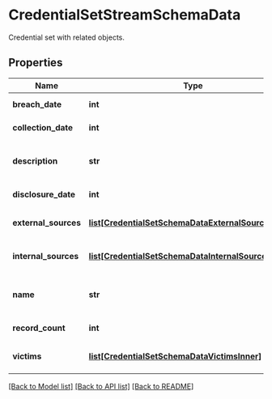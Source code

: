 # CredentialSetStreamSchemaData

Credential set with related objects.

## Properties
Name | Type | Description | Notes
------------ | ------------- | ------------- | -------------
**breach_date** | **int** | Date of breach. | [optional] 
**collection_date** | **int** | Date of collection. | [optional] 
**description** | **str** | Description of the credential set. | [optional] 
**disclosure_date** | **int** | Date of disclosure. | [optional] 
**external_sources** | [**list[CredentialSetSchemaDataExternalSourcesInner]**](CredentialSetSchemaDataExternalSourcesInner.md) | List of external sources. | [optional] 
**internal_sources** | [**list[CredentialSetSchemaDataInternalSourcesInner]**](CredentialSetSchemaDataInternalSourcesInner.md) | List of internal sources. | [optional] 
**name** | **str** | Name of the credential set. | 
**record_count** | **int** | Number of records. | [optional] 
**victims** | [**list[CredentialSetSchemaDataVictimsInner]**](CredentialSetSchemaDataVictimsInner.md) | List of purported victims. | [optional] 

[[Back to Model list]](../README.md#documentation-for-models) [[Back to API list]](../README.md#documentation-for-api-endpoints) [[Back to README]](../README.md)


